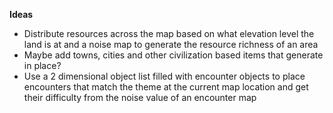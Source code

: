 __**Ideas**__
* Distribute resources across the map based on what elevation level the land is at and a noise map to generate the resource richness of an area
* Maybe add towns, cities and other civilization based items that generate in place?
* Use a 2 dimensional object list filled with encounter objects to place encounters that match the theme at the current map location and get their difficulty from the noise value of an encounter map
